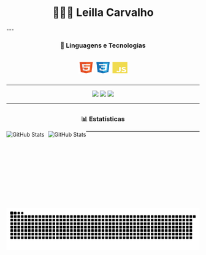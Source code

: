<center>

# 👩🏻‍💻 Leilla Carvalho
</center>
---

<center>

### 🤖 Linguagens e Tecnologias
</center>

<div style="display: inline_block" align=center><br>
  <img align="center" alt="HTML" height="30" width="40" src="https://raw.githubusercontent.com/devicons/devicon/master/icons/html5/html5-original.svg">
  <img align="center" alt="CSS" height="30" width="40" src="https://raw.githubusercontent.com/devicons/devicon/master/icons/css3/css3-original.svg">
  <img align="center" alt="Js" height="30" width="40" src="https://raw.githubusercontent.com/devicons/devicon/master/icons/javascript/javascript-plain.svg">
</div>

##
---

<div align=center> 
  <a href="https://instagram.com/leillacarvalho88" target="_blank"><img src="https://img.shields.io/badge/-Instagram-%23E4405F?style=for-the-badge&logo=instagram&logoColor=white" target="_blank"></a>
  <a href = "mailto:leillacarvalho88@gmail.com"><img src="https://img.shields.io/badge/-Gmail-%23333?style=for-the-badge&logo=gmail&logoColor=white" target="_blank"></a>
  <a href="https://www.linkedin.com/in/leillacarvalho88/" target="_blank"><img src="https://img.shields.io/badge/-LinkedIn-%230077B5?style=for-the-badge&logo=linkedin&logoColor=white" target="_blank"></a> 
  
</div>

---
##
<center>

### 📊 Estatísticas
</center>
<center>

<p>
  <img 
    align="left" 
    alt="GitHub Stats" 
    height="200" 
    style="padding-right: 10px;" 
    src="https://github-readme-stats.vercel.app/api?username=Leillac88&show_icons=true&theme=radical&include_all_commits=true&locale=pt-br" 
  />
  <img 
      align="left" 
      alt="GitHub Stats" 
      height="200" 
      src="https://github-readme-stats.vercel.app/api/top-langs/?username=leillac88&theme=radical&layout=compact&custom_title=Tecnologias&langs_count=9" 
  />
</p>
</center>

---

<div align=center>

<picture>
  <source media="(prefers-color-scheme: dark)" srcset="https://raw.githubusercontent.com/Leillac88/leillac88/output/github-contribution-grid-snake-dark.svg">
  <source media="(prefers-color-scheme: light)" srcset="https://raw.githubusercontent.com/Leillac88/leillac88/output/github-contribution-grid-snake.svg">
  <img alt="github contribution grid snake animation" src="https://raw.githubusercontent.com/Leillac88/leillac88/output/github-contribution-grid-snake.svg">
</picture>

</div>
